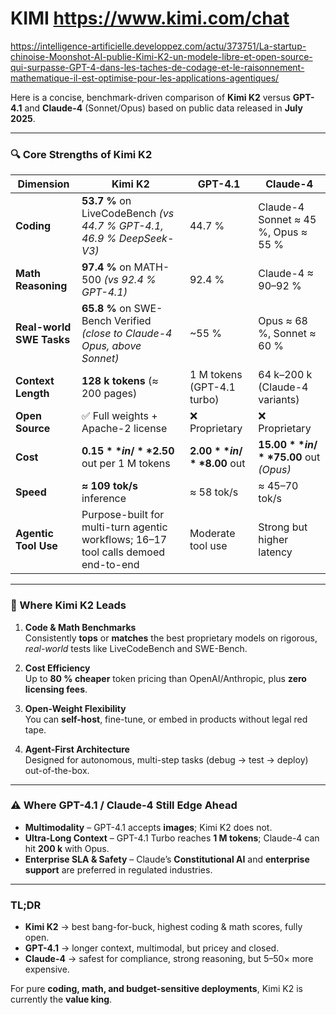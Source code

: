 # KIMI  https://www.kimi.com/chat

https://intelligence-artificielle.developpez.com/actu/373751/La-startup-chinoise-Moonshot-AI-publie-Kimi-K2-un-modele-libre-et-open-source-qui-surpasse-GPT-4-dans-les-taches-de-codage-et-le-raisonnement-mathematique-il-est-optimise-pour-les-applications-agentiques/

Here is a concise, benchmark-driven comparison of **Kimi K2** versus **GPT-4.1** and **Claude-4** (Sonnet/Opus) based on public data released in **July 2025**.

---

### 🔍 Core Strengths of Kimi K2

| **Dimension** | **Kimi K2** | **GPT-4.1** | **Claude-4** |
|---------------|-------------|-------------|--------------|
| **Coding** | **53.7 %** on LiveCodeBench *(vs 44.7 % GPT-4.1, 46.9 % DeepSeek-V3)* | 44.7 % | Claude-4 Sonnet ≈ 45 %, Opus ≈ 55 % |
| **Math Reasoning** | **97.4 %** on MATH-500 *(vs 92.4 % GPT-4.1)* | 92.4 % | Claude-4 ≈ 90–92 % |
| **Real-world SWE Tasks** | **65.8 %** on SWE-Bench Verified *(close to Claude-4 Opus, above Sonnet)* | ~55 % | Opus ≈ 68 %, Sonnet ≈ 60 % |
| **Context Length** | **128 k tokens** (≈ 200 pages) | 1 M tokens (GPT-4.1 turbo) | 64 k–200 k (Claude-4 variants) |
| **Open Source** | ✅ Full weights + Apache-2 license | ❌ Proprietary | ❌ Proprietary |
| **Cost** | **$0.15** in / **$2.50** out per 1 M tokens | **$2.00** in / **$8.00** out | **$15.00** in / **$75.00** out *(Opus)* |
| **Speed** | **≈ 109 tok/s** inference | ≈ 58 tok/s | ≈ 45–70 tok/s |
| **Agentic Tool Use** | Purpose-built for multi-turn agentic workflows; 16–17 tool calls demoed end-to-end | Moderate tool use | Strong but higher latency |

---

### 🧩 Where Kimi K2 Leads

1. **Code & Math Benchmarks**  
   Consistently **tops** or **matches** the best proprietary models on rigorous, *real-world* tests like LiveCodeBench and SWE-Bench.

2. **Cost Efficiency**  
   Up to **80 % cheaper** token pricing than OpenAI/Anthropic, plus **zero licensing fees**.

3. **Open-Weight Flexibility**  
   You can **self-host**, fine-tune, or embed in products without legal red tape.

4. **Agent-First Architecture**  
   Designed for autonomous, multi-step tasks (debug → test → deploy) out-of-the-box.

---

### ⚠️ Where GPT-4.1 / Claude-4 Still Edge Ahead

- **Multimodality** – GPT-4.1 accepts **images**; Kimi K2 does not.  
- **Ultra-Long Context** – GPT-4.1 Turbo reaches **1 M tokens**; Claude-4 can hit **200 k** with Opus.  
- **Enterprise SLA & Safety** – Claude’s **Constitutional AI** and **enterprise support** are preferred in regulated industries.

---

### TL;DR

- **Kimi K2** → best bang-for-buck, highest coding & math scores, fully open.  
- **GPT-4.1** → longer context, multimodal, but pricey and closed.  
- **Claude-4** → safest for compliance, strong reasoning, but 5–50× more expensive.

For pure **coding, math, and budget-sensitive deployments**, Kimi K2 is currently the **value king**.
